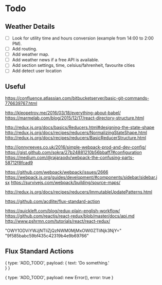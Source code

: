 ﻿# Todo


## Weather Details
- [ ] Look for utility time and hours conversion (example from 14:00 to 2:00 PM).
- [ ] Add routing.
- [ ] Add weather map.
- [ ] Add weather news if a free API is available.
- [ ] Add section settings, time, celsius/fahrenheit, favourite cities
- [ ] Add detect user location

## Useful

https://confluence.atlassian.com/bitbucketserver/basic-git-commands-776639767.html

http://kleopetrov.me/2016/03/18/everything-about-babel/
https://marmelab.com/blog/2015/12/17/react-directory-structure.html

http://redux.js.org/docs/basics/Reducers.html#designing-the-state-shape
http://redux.js.org/docs/recipes/reducers/NormalizingStateShape.html
http://redux.js.org/docs/recipes/reducers/BasicReducerStructure.html

http://jonnyreeves.co.uk/2016/simple-webpack-prod-and-dev-config/
https://gist.github.com/sokra/27b24881210b56bbaff7#configuration
https://medium.com/@rajaraodv/webpack-the-confusing-parts-58712f8fcad9

https://github.com/webpack/webpack/issues/2666
https://webpack.js.org/guides/development/#components/sidebar/sidebar.jsx
https://survivejs.com/webpack/building/source-maps/

http://redux.js.org/docs/recipes/reducers/ImmutableUpdatePatterns.html

https://github.com/acdlite/flux-standard-action

https://quickleft.com/blog/redux-plain-english-workflow/
https://github.com/reactjs/react-redux/blob/master/docs/api.md
http://www.pshrmn.com/tutorials/react/react-redux/


"OWY1ODViYWJjNTliZjQzNWM0MjMxOWI0ZTliNjk3NjY="
"9f585babc59bf435c42319b4e9b69766"

## Flux Standard Actions

{
  type: 'ADD_TODO',
  payload: {
    text: 'Do something.'  
  }
}

{
  type: 'ADD_TODO',
  payload: new Error(),
  error: true
}





